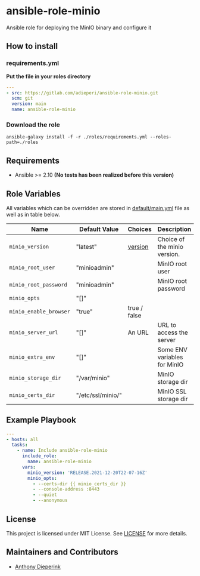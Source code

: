 # ansible-role-minio
Ansible role for deploying the MinIO binary and configure it

## How to install
### requirements.yml
**Put the file in your roles directory**
```yaml
---
- src: https://gitlab.com/adieperi/ansible-role-minio.git
  scm: git
  version: main
  name: ansible-role-minio
```
### Download the role
```Shell
ansible-galaxy install -f -r ./roles/requirements.yml --roles-path=./roles
```

## Requirements

- Ansible >= 2.10 **(No tests has been realized before this version)**

## Role Variables

All variables which can be overridden are stored in [default/main.yml](default/main.yml) file as well as in table below.

| Name           | Default Value | Choices | Description                        |
| -------------- | ------------- | ------- | -----------------------------------|
| `minio_version` | "latest" | [version](https://github.com/minio/minio/tags) | Choice of the minio version. |
| `minio_root_user` | "minioadmin" |  | MinIO root user |
| `minio_root_password` | "minioadmin" |  | MinIO root password |
| `minio_opts` | "[]" |  |  |
| `minio_enable_browser` | "true" | true / false |  |
| `minio_server_url` | "[]" | An URL | URL to access the server |
| `minio_extra_env` | "[]" |  | Some ENV variables for MinIO |
| `minio_storage_dir` | "/var/minio" |  | MinIO storage dir |
| `minio_certs_dir` | "/etc/ssl/minio/" |  | MinIO SSL storage dir |

## Example Playbook

```yaml
---
- hosts: all
  tasks:
    - name: Include ansible-role-minio
      include_role:
        name: ansible-role-minio
      vars:
        minio_version: 'RELEASE.2021-12-20T22-07-16Z'
        minio_opts:
          - --certs-dir {{ minio_certs_dir }}
          - --console-address :8443
          - --quiet
          - --anonymous
```
## License

This project is licensed under MIT License. See [LICENSE](/LICENSE) for more details.

## Maintainers and Contributors

- [Anthony Dieperink](https://gitlab.com/adieperi)